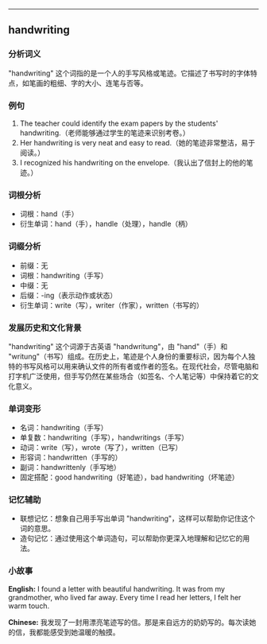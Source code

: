 
---------------
## handwriting
### 分析词义
"handwriting" 这个词指的是一个人的手写风格或笔迹。它描述了书写时的字体特点，如笔画的粗细、字的大小、连笔与否等。

### 例句
1. The teacher could identify the exam papers by the students' handwriting.（老师能够通过学生的笔迹来识别考卷。）
2. Her handwriting is very neat and easy to read.（她的笔迹非常整洁，易于阅读。）
3. I recognized his handwriting on the envelope.（我认出了信封上的他的笔迹。）

### 词根分析
- 词根：hand（手）
- 衍生单词：hand（手），handle（处理），handle（柄）

### 词缀分析
- 前缀：无
- 词根：handwriting（手写）
- 中缀：无
- 后缀：-ing（表示动作或状态）
- 衍生单词：write（写），writer（作家），written（书写的）

### 发展历史和文化背景
"handwriting" 这个词源于古英语 "handwritung"，由 "hand"（手）和 "writung"（书写）组成。在历史上，笔迹是个人身份的重要标识，因为每个人独特的书写风格可以用来确认文件的所有者或作者的签名。在现代社会，尽管电脑和打字机广泛使用，但手写仍然在某些场合（如签名、个人笔记等）中保持着它的文化意义。

### 单词变形
- 名词：handwriting（手写）
- 单复数：handwriting（手写），handwritings（手写）
- 动词：write（写），wrote（写了），written（已写）
- 形容词：handwritten（手写的）
- 副词：handwrittenly（手写地）
- 固定搭配：good handwriting（好笔迹），bad handwriting（坏笔迹）

### 记忆辅助
- 联想记忆：想象自己用手写出单词 "handwriting"，这样可以帮助你记住这个词的意思。
- 造句记忆：通过使用这个单词造句，可以帮助你更深入地理解和记忆它的用法。

### 小故事
**English:**
I found a letter with beautiful handwriting. It was from my grandmother, who lived far away. Every time I read her letters, I felt her warm touch.

**Chinese:**
我发现了一封用漂亮笔迹写的信。那是来自远方的奶奶写的。每次读她的信，我都能感受到她温暖的触摸。

